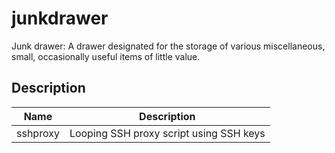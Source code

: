 # junkdrawer
Junk drawer: A drawer designated for the storage of various miscellaneous, small, occasionally useful items of little value.

## Description

| Name | Description | 
|---|---|
| sshproxy | Looping SSH proxy script using SSH keys |